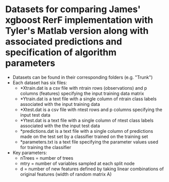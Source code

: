 # Datasets for comparing James' xgboost RerF implementation with Tyler's Matlab version along with associated predictions and specification of algorithm parameters
- Datasets can be found in their corresponding folders (e.g. "Trunk")
- Each dataset has six files:
  - *Xtrain.dat is a csv file with ntrain rows (observations) and p columns (features) specifying the input training data matrix
  - *Ytrain.dat is a text file with a single column of ntrain class labels associated with the input training data
  - *Xtest.dat is a csv file with ntest rows and p columns specifying the input test data
  - *Ytest.dat is a text file with a single column of ntest class labels associated with the the input test data
  - *predictions.dat is a text file with a single column of predictions made on the test set by a classifier trained on the training set
  - *parameters.txt is a text file specifying the parameter values used for training the classifier
- Key parameters:
  - nTrees = number of trees
  - mtry = number of variables sampled at each split node
  - d = number of new features defined by taking linear combinations of original features (width of random matrix A)
